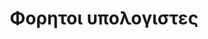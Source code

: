 ---
layout: timeline 
title: Φορητοι υπολογιστες
image_url: /images/dynabook-sketch.png
caption: Ενώ οι όροι φορητός υπολογιστής και φορητός υπολογιστής χρησιμοποιούνται εναλλακτικά σήμερα, υπάρχει κάποιο ερώτημα σχετικά με την αρχική ετυμολογία και την ιδιαιτερότητα του όρου. Ο όρος φορητός υπολογιστής φαίνεται ότι επινοήθηκε στις αρχές της δεκαετίας του 1980 για να περιγράψει έναν φορητό υπολογιστή που μπορούσε να χρησιμοποιηθεί στην αγκαλιά κάποιου και για να διακρίνει αυτές τις συσκευές από τους παλαιότερους και πολύ βαρύτερους φορητούς υπολογιστές (που ανεπίσημα ονομάζονταν "luggables"). Ο όρος φορητός υπολογιστής φαίνεται ότι επικράτησε λίγο αργότερα, καθώς οι κατασκευαστές άρχισαν να παράγουν ακόμη μικρότερες φορητές συσκευές, μειώνοντας περαιτέρω το βάρος και το μέγεθός τους και ενσωματώνοντας οθόνη περίπου στο μέγεθος χαρτιού Α4. 
events:
  - apple-newton 
  - dynabook-mockup
  - note-taker
  - osborne1
---